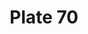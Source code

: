 ---
pid: '70'
an: '7'
title: Plate 70
rev_year: 
_date: 
caption: Turban à longue pointe. Lisieres de Mousseline en fil d´or, formant Garnitures.
translation: Elongated turban. Chiffon borders in thread of gold  forming decorations.
student: Ana Karen Aguero
keywords: "[ Lisieres, mousseline ]"
permalink: /plates/70
layout: plate-page
---